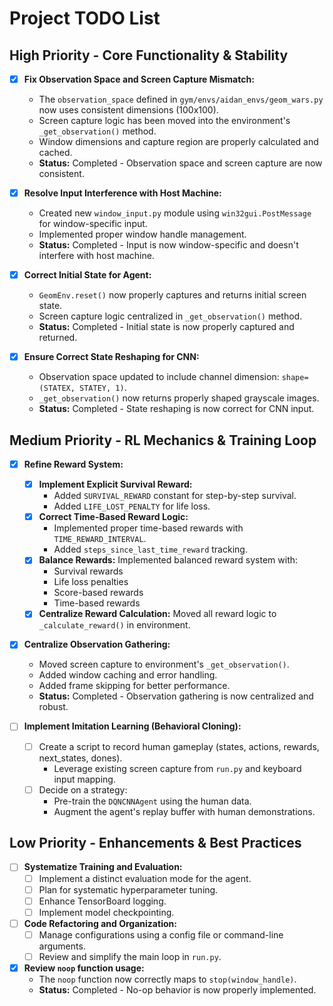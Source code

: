 # Project TODO List

## High Priority - Core Functionality & Stability

*   [x] **Fix Observation Space and Screen Capture Mismatch:**
    *   The `observation_space` defined in `gym/envs/aidan_envs/geom_wars.py` now uses consistent dimensions (100x100).
    *   Screen capture logic has been moved into the environment's `_get_observation()` method.
    *   Window dimensions and capture region are properly calculated and cached.
    *   **Status:** Completed - Observation space and screen capture are now consistent.

*   [x] **Resolve Input Interference with Host Machine:**
    *   Created new `window_input.py` module using `win32gui.PostMessage` for window-specific input.
    *   Implemented proper window handle management.
    *   **Status:** Completed - Input is now window-specific and doesn't interfere with host machine.

*   [x] **Correct Initial State for Agent:**
    *   `GeomEnv.reset()` now properly captures and returns initial screen state.
    *   Screen capture logic centralized in `_get_observation()` method.
    *   **Status:** Completed - Initial state is now properly captured and returned.

*   [x] **Ensure Correct State Reshaping for CNN:**
    *   Observation space updated to include channel dimension: `shape=(STATEX, STATEY, 1)`.
    *   `_get_observation()` now returns properly shaped grayscale images.
    *   **Status:** Completed - State reshaping is now correct for CNN input.

## Medium Priority - RL Mechanics & Training Loop

*   [x] **Refine Reward System:**
    *   [x] **Implement Explicit Survival Reward:**
        *   Added `SURVIVAL_REWARD` constant for step-by-step survival.
        *   Added `LIFE_LOST_PENALTY` for life loss.
    *   [x] **Correct Time-Based Reward Logic:**
        *   Implemented proper time-based rewards with `TIME_REWARD_INTERVAL`.
        *   Added `steps_since_last_time_reward` tracking.
    *   [x] **Balance Rewards:** Implemented balanced reward system with:
        *   Survival rewards
        *   Life loss penalties
        *   Score-based rewards
        *   Time-based rewards
    *   [x] **Centralize Reward Calculation:** Moved all reward logic to `_calculate_reward()` in environment.

*   [x] **Centralize Observation Gathering:**
    *   Moved screen capture to environment's `_get_observation()`.
    *   Added window caching and error handling.
    *   Added frame skipping for better performance.
    *   **Status:** Completed - Observation gathering is now centralized and robust.

*   [ ] **Implement Imitation Learning (Behavioral Cloning):**
    *   [ ] Create a script to record human gameplay (states, actions, rewards, next_states, dones).
        *   Leverage existing screen capture from `run.py` and keyboard input mapping.
    *   [ ] Decide on a strategy:
        *   Pre-train the `DQNCNNAgent` using the human data.
        *   Augment the agent's replay buffer with human demonstrations.

## Low Priority - Enhancements & Best Practices

*   [ ] **Systematize Training and Evaluation:**
    *   [ ] Implement a distinct evaluation mode for the agent.
    *   [ ] Plan for systematic hyperparameter tuning.
    *   [ ] Enhance TensorBoard logging.
    *   [ ] Implement model checkpointing.

*   [ ] **Code Refactoring and Organization:**
    *   [ ] Manage configurations using a config file or command-line arguments.
    *   [ ] Review and simplify the main loop in `run.py`.

*   [x] **Review `noop` function usage:**
    *   The `noop` function now correctly maps to `stop(window_handle)`.
    *   **Status:** Completed - No-op behavior is now properly implemented.